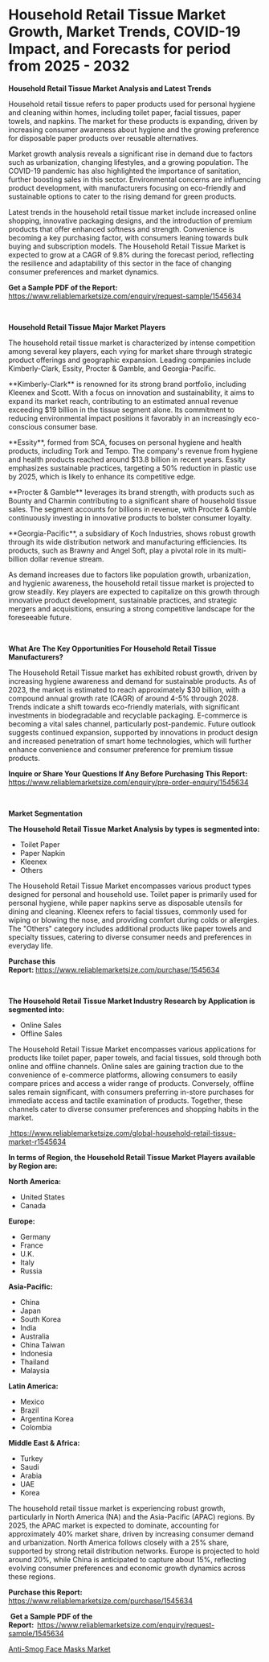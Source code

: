 <p><h1>Household Retail Tissue Market Growth, Market Trends, COVID-19 Impact, and Forecasts for period from 2025 - 2032</h1></p><p><strong>Household Retail Tissue Market Analysis and Latest Trends</strong></p>
<p><p>Household retail tissue refers to paper products used for personal hygiene and cleaning within homes, including toilet paper, facial tissues, paper towels, and napkins. The market for these products is expanding, driven by increasing consumer awareness about hygiene and the growing preference for disposable paper products over reusable alternatives. </p><p>Market growth analysis reveals a significant rise in demand due to factors such as urbanization, changing lifestyles, and a growing population. The COVID-19 pandemic has also highlighted the importance of sanitation, further boosting sales in this sector. Environmental concerns are influencing product development, with manufacturers focusing on eco-friendly and sustainable options to cater to the rising demand for green products.</p><p>Latest trends in the household retail tissue market include increased online shopping, innovative packaging designs, and the introduction of premium products that offer enhanced softness and strength. Convenience is becoming a key purchasing factor, with consumers leaning towards bulk buying and subscription models. The Household Retail Tissue Market is expected to grow at a CAGR of 9.8% during the forecast period, reflecting the resilience and adaptability of this sector in the face of changing consumer preferences and market dynamics.</p></p>
<p><strong>Get a Sample PDF of the Report:&nbsp;</strong> <a href="https://www.reliablemarketsize.com/enquiry/request-sample/1545634?utm_campaign=1879&utm_medium=2&utm_source=Github&utm_content=ia&utm_term=09022025&utm_id=household-retail-tissue">https://www.reliablemarketsize.com/enquiry/request-sample/1545634</a></p>
<p>&nbsp;</p>
<p><strong>Household Retail Tissue Major Market Players</strong></p>
<p><p>The household retail tissue market is characterized by intense competition among several key players, each vying for market share through strategic product offerings and geographic expansion. Leading companies include Kimberly-Clark, Essity, Procter & Gamble, and Georgia-Pacific.</p><p>**Kimberly-Clark** is renowned for its strong brand portfolio, including Kleenex and Scott. With a focus on innovation and sustainability, it aims to expand its market reach, contributing to an estimated annual revenue exceeding $19 billion in the tissue segment alone. Its commitment to reducing environmental impact positions it favorably in an increasingly eco-conscious consumer base.</p><p>**Essity**, formed from SCA, focuses on personal hygiene and health products, including Tork and Tempo. The company's revenue from hygiene and health products reached around $13.8 billion in recent years. Essity emphasizes sustainable practices, targeting a 50% reduction in plastic use by 2025, which is likely to enhance its competitive edge.</p><p>**Procter & Gamble** leverages its brand strength, with products such as Bounty and Charmin contributing to a significant share of household tissue sales. The segment accounts for billions in revenue, with Procter & Gamble continuously investing in innovative products to bolster consumer loyalty.</p><p>**Georgia-Pacific**, a subsidiary of Koch Industries, shows robust growth through its wide distribution network and manufacturing efficiencies. Its products, such as Brawny and Angel Soft, play a pivotal role in its multi-billion dollar revenue stream.</p><p>As demand increases due to factors like population growth, urbanization, and hygienic awareness, the household retail tissue market is projected to grow steadily. Key players are expected to capitalize on this growth through innovative product development, sustainable practices, and strategic mergers and acquisitions, ensuring a strong competitive landscape for the foreseeable future.</p></p>
<p>&nbsp;</p>
<p><strong>What Are The Key Opportunities For Household Retail Tissue Manufacturers?</strong></p>
<p><p>The Household Retail Tissue market has exhibited robust growth, driven by increasing hygiene awareness and demand for sustainable products. As of 2023, the market is estimated to reach approximately $30 billion, with a compound annual growth rate (CAGR) of around 4-5% through 2028. Trends indicate a shift towards eco-friendly materials, with significant investments in biodegradable and recyclable packaging. E-commerce is becoming a vital sales channel, particularly post-pandemic. Future outlook suggests continued expansion, supported by innovations in product design and increased penetration of smart home technologies, which will further enhance convenience and consumer preference for premium tissue products.</p></p>
<p><strong>Inquire or Share Your Questions If Any Before Purchasing This Report:</strong> <a href="https://www.reliablemarketsize.com/enquiry/pre-order-enquiry/1545634?utm_campaign=1879&utm_medium=2&utm_source=Github&utm_content=ia&utm_term=09022025&utm_id=household-retail-tissue">https://www.reliablemarketsize.com/enquiry/pre-order-enquiry/1545634</a></p>
<p>&nbsp;</p>
<p><strong>Market Segmentation</strong></p>
<p><strong>The Household Retail Tissue Market Analysis by types is segmented into:</strong></p>
<p><ul><li>Toilet Paper</li><li>Paper Napkin</li><li>Kleenex</li><li>Others</li></ul></p>
<p><p>The Household Retail Tissue Market encompasses various product types designed for personal and household use. Toilet paper is primarily used for personal hygiene, while paper napkins serve as disposable utensils for dining and cleaning. Kleenex refers to facial tissues, commonly used for wiping or blowing the nose, and providing comfort during colds or allergies. The "Others" category includes additional products like paper towels and specialty tissues, catering to diverse consumer needs and preferences in everyday life.</p></p>
<p><strong>Purchase this Report:&nbsp;</strong><a href="https://www.reliablemarketsize.com/purchase/1545634?utm_campaign=1879&utm_medium=2&utm_source=Github&utm_content=ia&utm_term=09022025&utm_id=household-retail-tissue">https://www.reliablemarketsize.com/purchase/1545634</a></p>
<p>&nbsp;</p>
<p><strong>The Household Retail Tissue Market Industry Research by Application is segmented into:</strong></p>
<p><ul><li>Online Sales</li><li>Offline Sales</li></ul></p>
<p><p>The Household Retail Tissue Market encompasses various applications for products like toilet paper, paper towels, and facial tissues, sold through both online and offline channels. Online sales are gaining traction due to the convenience of e-commerce platforms, allowing consumers to easily compare prices and access a wider range of products. Conversely, offline sales remain significant, with consumers preferring in-store purchases for immediate access and tactile examination of products. Together, these channels cater to diverse consumer preferences and shopping habits in the market.</p></p>
<p><a href="https://www.reliablemarketsize.com/global-household-retail-tissue-market-r1545634?utm_campaign=1879&utm_medium=2&utm_source=Github&utm_content=ia&utm_term=09022025&utm_id=household-retail-tissue">&nbsp;https://www.reliablemarketsize.com/global-household-retail-tissue-market-r1545634</a></p>
<p><strong>In terms of Region, the Household Retail Tissue Market Players available by Region are:</strong></p>
<p>
    <p> <strong> North America: </strong>
        <ul>
            <li>United States</li>
            <li>Canada</li>
        </ul>
        </p> 
    <p> <strong> Europe: </strong>
        <ul>
            <li>Germany</li>
            <li>France</li>
            <li>U.K.</li>
            <li>Italy</li>
            <li>Russia</li>
        </ul>
        </p> 
    <p> <strong> Asia-Pacific: </strong>
        <ul>
            <li>China</li>
            <li>Japan</li>
            <li>South Korea</li>
            <li>India</li>
            <li>Australia</li>
            <li>China Taiwan</li>
            <li>Indonesia</li>
            <li>Thailand</li>
            <li>Malaysia</li>
        </ul>
        </p> 
    <p> <strong> Latin America: </strong>
        <ul>
            <li>Mexico</li>
            <li>Brazil</li>
            <li>Argentina Korea</li>
            <li>Colombia</li>
        </ul>
        </p> 
    <p> <strong> Middle East & Africa: </strong>
        <ul>
            <li>Turkey</li>
            <li>Saudi</li>
            <li>Arabia</li>
            <li>UAE</li>
            <li>Korea</li>
        </ul>
    </p>
    </p>
<p><p>The household retail tissue market is experiencing robust growth, particularly in North America (NA) and the Asia-Pacific (APAC) regions. By 2025, the APAC market is expected to dominate, accounting for approximately 40% market share, driven by increasing consumer demand and urbanization. North America follows closely with a 25% share, supported by strong retail distribution networks. Europe is projected to hold around 20%, while China is anticipated to capture about 15%, reflecting evolving consumer preferences and economic growth dynamics across these regions.</p></p>
<p><strong>Purchase this Report: </strong><a href="https://www.reliablemarketsize.com/purchase/1545634?utm_campaign=1879&utm_medium=2&utm_source=Github&utm_content=ia&utm_term=09022025&utm_id=household-retail-tissue">https://www.reliablemarketsize.com/purchase/1545634</a></p>
<p>&nbsp;<strong>Get a Sample PDF of the Report:&nbsp;&nbsp;</strong><a href="https://www.reliablemarketsize.com/enquiry/request-sample/1545634?utm_campaign=1879&utm_medium=2&utm_source=Github&utm_content=ia&utm_term=09022025&utm_id=household-retail-tissue">https://www.reliablemarketsize.com/enquiry/request-sample/1545634</a></p>
<p><strong></strong></p>
<p><p><a href="https://github.com/FassouRP/Market-Research-Report-List-7/blob/main/anti-smog-face-masks-market.md?utm_campaign=1879&utm_medium=2&utm_source=Github&utm_content=ia&utm_term=09022025&utm_id=household-retail-tissue">Anti-Smog Face Masks Market</a></p></p>